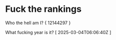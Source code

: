 # Fuck the rankings

Who the hell am I?
{ 12144297 }

What fucking year is it?
[ 2025-03-04T06:06:40Z ]
